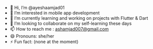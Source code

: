 - 👋 Hi, I’m @ayeshaamjad01
- 👀 I’m interested in mobile app development
- 🌱 I’m currently learning and working on projects with Flutter & Dart
- 💞️ I’m looking to collaborate on my self-learning these days
- 📫 How to reach me : ashamjad007@gmail.com
- 😄 Pronouns: she/her
- ⚡ Fun fact: (none at the moment) 

<!---
ayeshaamjad01/ayeshaamjad01 is a ✨ special ✨ repository because its `README.md` (this file) appears on your GitHub profile.
You can click the Preview link to take a look at your changes.
--->
